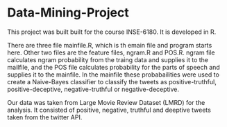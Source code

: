 # Data-Mining-Project
This project was built built for the course INSE-6180. It is developed in R.

There are three file mainfile.R, which is th emain file and program starts here. Other two files are the feature files, ngram.R and POS.R. ngram file calculates ngram probability from the traing data and supplies it to the mailfile, and the POS file calculates probability for the parts of speech and supplies it to the mainfile. In the mainfile these probabailities were used to create a Naive-Bayes classifier to classify the tweets as positive-truthful, positive-deceptive, negative-truthful or negative-deceptive.

Our data was taken from Large Movie Review Dataset (LMRD) for the analysis. It consisted of positive, negative, truthful and deeptive tweets taken from the twitter API.
